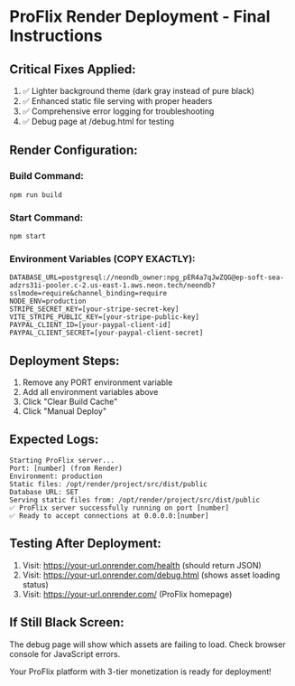 # ProFlix Render Deployment - Final Instructions

## Critical Fixes Applied:
1. ✅ Lighter background theme (dark gray instead of pure black)
2. ✅ Enhanced static file serving with proper headers
3. ✅ Comprehensive error logging for troubleshooting
4. ✅ Debug page at /debug.html for testing

## Render Configuration:

### Build Command:
```
npm run build
```

### Start Command:
```
npm start
```

### Environment Variables (COPY EXACTLY):
```
DATABASE_URL=postgresql://neondb_owner:npg_pER4a7qJwZQG@ep-soft-sea-adzrs31i-pooler.c-2.us-east-1.aws.neon.tech/neondb?sslmode=require&channel_binding=require
NODE_ENV=production
STRIPE_SECRET_KEY=[your-stripe-secret-key]
VITE_STRIPE_PUBLIC_KEY=[your-stripe-public-key]  
PAYPAL_CLIENT_ID=[your-paypal-client-id]
PAYPAL_CLIENT_SECRET=[your-paypal-client-secret]
```

## Deployment Steps:
1. Remove any PORT environment variable
2. Add all environment variables above
3. Click "Clear Build Cache" 
4. Click "Manual Deploy"

## Expected Logs:
```
Starting ProFlix server...
Port: [number] (from Render)
Environment: production
Static files: /opt/render/project/src/dist/public
Database URL: SET
Serving static files from: /opt/render/project/src/dist/public
✅ ProFlix server successfully running on port [number]
✅ Ready to accept connections at 0.0.0.0:[number]
```

## Testing After Deployment:
1. Visit: https://your-url.onrender.com/health (should return JSON)
2. Visit: https://your-url.onrender.com/debug.html (shows asset loading status)
3. Visit: https://your-url.onrender.com/ (ProFlix homepage)

## If Still Black Screen:
The debug page will show which assets are failing to load. Check browser console for JavaScript errors.

Your ProFlix platform with 3-tier monetization is ready for deployment!